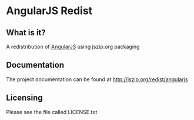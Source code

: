 AngularJS Redist
====================

What is it?
-----------

A redistribution of [AngularJS][1] using jszip.org packaging

Documentation
-------------

The project documentation can be found at http://jszip.org/redist/angularjs

Licensing
---------

Please see the file called LICENSE.txt

  [1]: http://angularjs.org/
